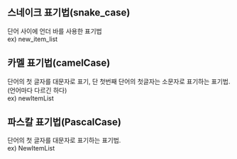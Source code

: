 ## 스네이크 표기법(snake_case)          
단어 사이에 언더 바를 사용한 표기법                
ex) new_item_list                    
           
 
## 카멜 표기법(camelCase)           
단어의 첫 글자를 대문자로 표기, 단 첫번째 단어의 첫글자는 소문자로 표기하는 표기법.             
(언어마다 다르긴 하다)         
ex) newItemList           
              
## 파스칼 표기법(PascalCase)           
단어의 첫 글자를 대문자로 표기하는 표기법.                
ex) NewItemList             
